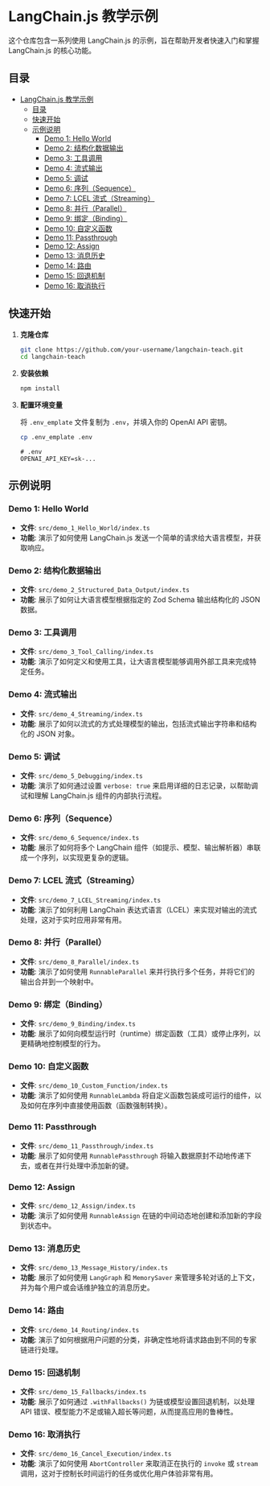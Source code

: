 # LangChain.js 教学示例

这个仓库包含一系列使用 LangChain.js 的示例，旨在帮助开发者快速入门和掌握 LangChain.js 的核心功能。

## 目录

- [LangChain.js 教学示例](#langchainjs-教学示例)
  - [目录](#目录)
  - [快速开始](#快速开始)
  - [示例说明](#示例说明)
    - [Demo 1: Hello World](#demo-1-hello-world)
    - [Demo 2: 结构化数据输出](#demo-2-结构化数据输出)
    - [Demo 3: 工具调用](#demo-3-工具调用)
    - [Demo 4: 流式输出](#demo-4-流式输出)
    - [Demo 5: 调试](#demo-5-调试)
    - [Demo 6: 序列（Sequence）](#demo-6-序列sequence)
    - [Demo 7: LCEL 流式（Streaming）](#demo-7-lcel-流式streaming)
    - [Demo 8: 并行（Parallel）](#demo-8-并行parallel)
    - [Demo 9: 绑定（Binding）](#demo-9-绑定binding)
    - [Demo 10: 自定义函数](#demo-10-自定义函数)
    - [Demo 11: Passthrough](#demo-11-passthrough)
    - [Demo 12: Assign](#demo-12-assign)
    - [Demo 13: 消息历史](#demo-13-消息历史)
    - [Demo 14: 路由](#demo-14-路由)
    - [Demo 15: 回退机制](#demo-15-回退机制)
    - [Demo 16: 取消执行](#demo-16-取消执行)

## 快速开始

1. **克隆仓库**

   ```bash
   git clone https://github.com/your-username/langchain-teach.git
   cd langchain-teach
   ```

2. **安装依赖**

   ```bash
   npm install
   ```

3. **配置环境变量**

   将 `.env_emplate` 文件复制为 `.env`，并填入你的 OpenAI API 密钥。

   ```bash
   cp .env_emplate .env
   ```

   ```
   # .env
   OPENAI_API_KEY=sk-...
   ```

## 示例说明

### Demo 1: Hello World

- **文件**: `src/demo_1_Hello_World/index.ts`
- **功能**: 演示了如何使用 LangChain.js 发送一个简单的请求给大语言模型，并获取响应。

### Demo 2: 结构化数据输出

- **文件**: `src/demo_2_Structured_Data_Output/index.ts`
- **功能**: 展示了如何让大语言模型根据指定的 Zod Schema 输出结构化的 JSON 数据。

### Demo 3: 工具调用

- **文件**: `src/demo_3_Tool_Calling/index.ts`
- **功能**: 演示了如何定义和使用工具，让大语言模型能够调用外部工具来完成特定任务。

### Demo 4: 流式输出

- **文件**: `src/demo_4_Streaming/index.ts`
- **功能**: 展示了如何以流式的方式处理模型的输出，包括流式输出字符串和结构化的 JSON 对象。

### Demo 5: 调试

- **文件**: `src/demo_5_Debugging/index.ts`
- **功能**: 演示了如何通过设置 `verbose: true` 来启用详细的日志记录，以帮助调试和理解 LangChain.js 组件的内部执行流程。

### Demo 6: 序列（Sequence）

- **文件**: `src/demo_6_Sequence/index.ts`
- **功能**: 展示了如何将多个 LangChain 组件（如提示、模型、输出解析器）串联成一个序列，以实现更复杂的逻辑。

### Demo 7: LCEL 流式（Streaming）

- **文件**: `src/demo_7_LCEL_Streaming/index.ts`
- **功能**: 演示了如何利用 LangChain 表达式语言（LCEL）来实现对输出的流式处理，这对于实时应用非常有用。

### Demo 8: 并行（Parallel）

- **文件**: `src/demo_8_Parallel/index.ts`
- **功能**: 演示了如何使用 `RunnableParallel` 来并行执行多个任务，并将它们的输出合并到一个映射中。

### Demo 9: 绑定（Binding）

- **文件**: `src/demo_9_Binding/index.ts`
- **功能**: 展示了如何向模型运行时（runtime）绑定函数（工具）或停止序列，以更精确地控制模型的行为。

### Demo 10: 自定义函数

- **文件**: `src/demo_10_Custom_Function/index.ts`
- **功能**: 演示了如何使用 `RunnableLambda` 将自定义函数包装成可运行的组件，以及如何在序列中直接使用函数（函数强制转换）。

### Demo 11: Passthrough

- **文件**: `src/demo_11_Passthrough/index.ts`
- **功能**: 展示了如何使用 `RunnablePassthrough` 将输入数据原封不动地传递下去，或者在并行处理中添加新的键。

### Demo 12: Assign

- **文件**: `src/demo_12_Assign/index.ts`
- **功能**: 演示了如何使用 `RunnableAssign` 在链的中间动态地创建和添加新的字段到状态中。

### Demo 13: 消息历史

- **文件**: `src/demo_13_Message_History/index.ts`
- **功能**: 展示了如何使用 `LangGraph` 和 `MemorySaver` 来管理多轮对话的上下文，并为每个用户或会话维护独立的消息历史。

### Demo 14: 路由

- **文件**: `src/demo_14_Routing/index.ts`
- **功能**: 演示了如何根据用户问题的分类，非确定性地将请求路由到不同的专家链进行处理。

### Demo 15: 回退机制

- **文件**: `src/demo_15_Fallbacks/index.ts`
- **功能**: 展示了如何通过 `.withFallbacks()` 为链或模型设置回退机制，以处理 API 错误、模型能力不足或输入超长等问题，从而提高应用的鲁棒性。

### Demo 16: 取消执行

- **文件**: `src/demo_16_Cancel_Execution/index.ts`
- **功能**: 演示了如何使用 `AbortController` 来取消正在执行的 `invoke` 或 `stream` 调用，这对于控制长时间运行的任务或优化用户体验非常有用。